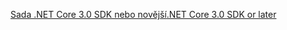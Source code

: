 [<span data-ttu-id="a175c-101">Sada .NET Core 3.0 SDK nebo novější</span><span class="sxs-lookup"><span data-stu-id="a175c-101">.NET Core 3.0 SDK or later</span></span>](https://dotnet.microsoft.com/download/dotnet-core/3.0)
